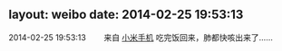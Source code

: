 layout: weibo
date: 2014-02-25 19:53:13
---
<meta name="referrer" content="no-referrer" />

2014-02-25 19:53:13  &nbsp;&nbsp;&nbsp;&nbsp;&nbsp;&nbsp; 来自 <a href="http://app.weibo.com/t/feed/22zMnn" rel="nofollow">小米手机</a>
吃完饭回来，肺都快咳出来了…… ​​​

